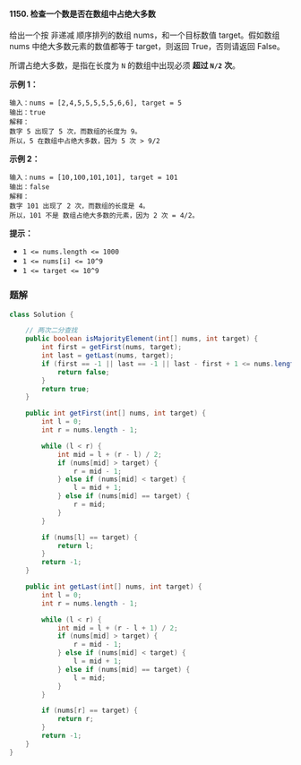 #### 1150. 检查一个数是否在数组中占绝大多数

给出一个按 非递减 顺序排列的数组 nums，和一个目标数值 target。假如数组 nums 中绝大多数元素的数值都等于 target，则返回 True，否则请返回 False。

所谓占绝大多数，是指在长度为 `N` 的数组中出现必须 **超过 `N/2`** **次**。

**示例 1：**

```shell
输入：nums = [2,4,5,5,5,5,5,6,6], target = 5
输出：true
解释：
数字 5 出现了 5 次，而数组的长度为 9。
所以，5 在数组中占绝大多数，因为 5 次 > 9/2
```

**示例 2：**

```shell
输入：nums = [10,100,101,101], target = 101
输出：false
解释：
数字 101 出现了 2 次，而数组的长度是 4。
所以，101 不是 数组占绝大多数的元素，因为 2 次 = 4/2。
```

**提示：**

- `1 <= nums.length <= 1000`
- `1 <= nums[i] <= 10^9`
- `1 <= target <= 10^9`

### 题解

```java
class Solution {

    // 两次二分查找
    public boolean isMajorityElement(int[] nums, int target) {
        int first = getFirst(nums, target);
        int last = getLast(nums, target);
        if (first == -1 || last == -1 || last - first + 1 <= nums.length / 2) {
            return false;
        }
        return true;
    }

    public int getFirst(int[] nums, int target) {
        int l = 0;
        int r = nums.length - 1;

        while (l < r) {
            int mid = l + (r - l) / 2;
            if (nums[mid] > target) {
                r = mid - 1;
            } else if (nums[mid] < target) {
                l = mid + 1;
            } else if (nums[mid] == target) {
                r = mid;
            }
        }

        if (nums[l] == target) {
            return l;
        }
        return -1;
    }

    public int getLast(int[] nums, int target) {
        int l = 0;
        int r = nums.length - 1;

        while (l < r) {
            int mid = l + (r - l + 1) / 2;
            if (nums[mid] > target) {
                r = mid - 1;
            } else if (nums[mid] < target) {
                l = mid + 1;
            } else if (nums[mid] == target) {
                l = mid;
            }
        }

        if (nums[r] == target) {
            return r;
        }
        return -1;
    }
}
```

